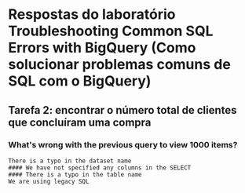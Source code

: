 # Respostas do laboratório Troubleshooting Common SQL Errors with BigQuery (Como solucionar problemas comuns de SQL com o BigQuery)

## Tarefa 2: encontrar o número total de clientes que concluíram uma compra


  ### What's wrong with the previous query to view 1000 items?
    There is a typo in the dataset name
    #### We have not specified any columns in the SELECT
    #### There is a typo in the table name
    We are using legacy SQL


